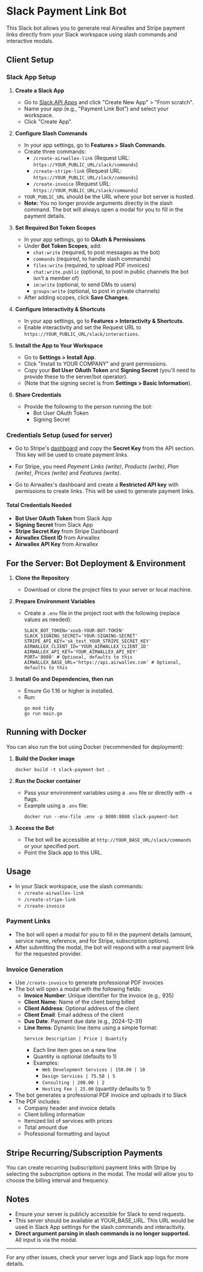 # Slack Payment Link Bot

This Slack bot allows you to generate real Airwallex and Stripe payment links directly from your Slack workspace using slash commands and interactive modals.

## Client Setup

### Slack App Setup

1. **Create a Slack App**
   - Go to [Slack API Apps](https://api.slack.com/apps) and click "Create New App" > "From scratch".
   - Name your app (e.g., "Payment Link Bot") and select your workspace.
   - Click "Create App".

2. **Configure Slash Commands**
   - In your app settings, go to **Features > Slash Commands**.
   - Create three commands:
     - `/create-airwallex-link` (Request URL: `https://YOUR_PUBLIC_URL/slack/commands`)
     - `/create-stripe-link` (Request URL: `https://YOUR_PUBLIC_URL/slack/commands`)
     - `/create-invoice` (Request URL: `https://YOUR_PUBLIC_URL/slack/commands`)
   - `YOUR_PUBLIC_URL` should be the URL where your bot server is hosted.
   - **Note:** You no longer provide arguments directly in the slash command. The bot will always open a modal for you to fill in the payment details.

3. **Set Required Bot Token Scopes**
   - In your app settings, go to **OAuth & Permissions**.
   - Under **Bot Token Scopes**, add:
     - `chat:write` (required, to post messages as the bot)
     - `commands` (required, to handle slash commands)
     - `files:write` (required, to upload PDF invoices)
     - `chat:write.public` (optional, to post in public channels the bot isn't a member of)
     - `im:write` (optional, to send DMs to users)
     - `groups:write` (optional, to post in private channels)
   - After adding scopes, click **Save Changes**.

4. **Configure Interactivity & Shortcuts**
   - In your app settings, go to **Features > Interactivity & Shortcuts**.
   - Enable interactivity and set the Request URL to `https://YOUR_PUBLIC_URL/slack/interactions`.

5. **Install the App to Your Workspace**
   - Go to **Settings > Install App**.
   - Click "Install to YOUR COMPANY" and grant permissions.
   - Copy your **Bot User OAuth Token** and **Signing Secret** (you'll need to provide these to the server/bot operator).
   - (Note that the signing secret is from **Settings > Basic Information**).

6. **Share Credentials**
   - Provide the following to the person running the bot:
     - Bot User OAuth Token
     - Signing Secret

### Credentials Setup (used for server)
 - Go to Stripe's [dashboard](https://dashboard.stripe.com) and copy the **Secret Key** from the API section. This key will be used to create payment links.
 - For Stripe, you need *Payment Links (write)*, *Products (write)*, *Plan (write)*, *Prices (write)* and *Features (write)*.

 - Go to Airwallex's dashboard and create a **Restricted API key** with permissions to create links. This will be used to generate payment links.

#### Total Credentials Needed
 - **Bot User OAuth Token** from Slack App
 - **Signing Secret** from Slack App
 - **Stripe Secret Key** from Stripe Dashboard
 - **Airwallex Client ID** from Airwallex
 - **Airwallex API Key** from Airwallex

## For the Server: Bot Deployment & Environment

1. **Clone the Repository**
   - Download or clone the project files to your server or local machine.

2. **Prepare Environment Variables**
   - Create a `.env` file in the project root with the following (replace values as needed):
     ```
     SLACK_BOT_TOKEN='xoxb-YOUR-BOT-TOKEN'
     SLACK_SIGNING_SECRET='YOUR-SIGNING-SECRET'
     STRIPE_API_KEY='sk_test_YOUR_STRIPE_SECRET_KEY'
     AIRWALLEX_CLIENT_ID='YOUR_AIRWALLEX_CLIENT_ID'
     AIRWALLEX_API_KEY='YOUR_AIRWALLEX_API_KEY'
     PORT='8080' # Optional, defaults to this
     AIRWALLEX_BASE_URL='https://api.airwallex.com' # Optional, defaults to this
     ```

3. **Install Go and Dependencies, then run**
   - Ensure Go 1.16 or higher is installed.
   - Run:
     ```
     go mod tidy
     go run main.go
     ```

## Running with Docker

You can also run the bot using Docker (recommended for deployment):

1. **Build the Docker image**
   ```
   docker build -t slack-payment-bot .
   ```

2. **Run the Docker container**
   - Pass your environment variables using a `.env` file or directly with `-e` flags.
   - Example using a `.env` file:
     ```
     docker run --env-file .env -p 8080:8080 slack-payment-bot
     ```

3. **Access the Bot**
   - The bot will be accessible at `http://YOUR_BASE_URL/slack/commands` or your specified port.
   - Point the Slack app to this URL.

## Usage
- In your Slack workspace, use the slash commands:
  - `/create-airwallex-link`
  - `/create-stripe-link`
  - `/create-invoice`

### Payment Links
- The bot will open a modal for you to fill in the payment details (amount, service name, reference, and for Stripe, subscription options).
- After submitting the modal, the bot will respond with a real payment link for the requested provider.

### Invoice Generation
- Use `/create-invoice` to generate professional PDF invoices
- The bot will open a modal with the following fields:
  - **Invoice Number**: Unique identifier for the invoice (e.g., 935)
  - **Client Name**: Name of the client being billed
  - **Client Address**: Optional address of the client
  - **Client Email**: Email address of the client
  - **Due Date**: Payment due date (e.g., 2024-12-31)
  - **Line Items**: Dynamic line items using a simple format:
    ```
    Service Description | Price | Quantity
    ```
    - Each line item goes on a new line
    - Quantity is optional (defaults to 1)
    - Examples:
      - `Web Development Services | 150.00 | 10`
      - `Design Services | 75.50 | 5`
      - `Consulting | 200.00 | 2`
      - `Hosting Fee | 25.00` (quantity defaults to 1)
- The bot generates a professional PDF invoice and uploads it to Slack
- The PDF includes:
  - Company header and invoice details
  - Client billing information
  - Itemized list of services with prices
  - Total amount due
  - Professional formatting and layout

## Stripe Recurring/Subscription Payments
You can create recurring (subscription) payment links with Stripe by selecting the subscription options in the modal. The modal will allow you to choose the billing interval and frequency.

## Notes
- Ensure your server is publicly accessible for Slack to send requests.
- This server should be available at YOUR_BASE_URL. This URL would be used in Slack App settings for the slash commands and interactivity.
- **Direct argument parsing in slash commands is no longer supported.** All input is via the modal.

---

For any other issues, check your server logs and Slack app logs for more details.